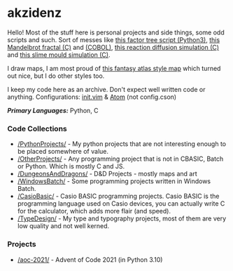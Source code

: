 # akzidenz
Hello! Most of the stuff here is personal projects and side things, some odd scripts and such. Sort of messes like [this factor tree script (Python3)](https://github.com/AkzidenzGrotesk-py/PythonProjects/blob/main/console/factor_tree.py), [this Mandelbrot fractal (C)](https://github.com/AkzidenzGrotesk-py/OtherProjects/blob/main/c/mandelbrot.c) and [(COBOL)](https://github.com/AkzidenzGrotesk-py/OtherProjects/blob/main/cobol/mandelbrot.cob), [this reaction diffusion simulation (C)](https://github.com/AkzidenzGrotesk-py/OtherProjects/blob/main/c/reaction_diffusion_UI.c) and [this slime mould simulation (C)](https://github.com/AkzidenzGrotesk-py/OtherProjects/blob/main/c/slime_mould_UI.c).

I draw maps, I am most proud of [this fantasy atlas style map](https://github.com/AkzidenzGrotesk-py/DungeonsAndDragons/blob/main/RennetaRange_GarhusTerritory_AtlasMap.png) which turned out nice, but I do other styles too.

I keep my code here as an archive. Don't expect well written code or anything. Configurations: [init.vim](https://github.com/AkzidenzGrotesk-py/AkzidenzGrotesk-py/blob/main/init.vim) & [Atom](https://github.com/AkzidenzGrotesk-py/AkzidenzGrotesk-py/blob/main/ATOM.md) (not config.cson)

**_Primary Languages:_** Python, C

### Code Collections
- [/PythonProjects/](https://github.com/AkzidenzGrotesk-py/PythonProjects) - My python projects that are not interesting enough to be placed somewhere of value.
- [/OtherProjects/](https://github.com/AkzidenzGrotesk-py/OtherProjects) - Any programming project that is not in CBASIC, Batch or Python. Which is mostly C and JS.
- [/DungeonsAndDragons/](https://github.com/AkzidenzGrotesk-py/DungeonsAndDragons) - D&amp;D Projects - mostly maps and art
- [/WindowsBatch/](https://github.com/AkzidenzGrotesk-py/WindowsBatch) - Some programming projects written in Windows Batch.
- [/CasioBasic/](https://github.com/AkzidenzGrotesk-py/CasioBasic) - Casio BASIC programming projects. Casio BASIC is the programming language used on Casio devices, you can actually write C for the calculator, which adds more flair (and speed).
- [/TypeDesign/](https://github.com/AkzidenzGrotesk-py/TypeDesign) - My type and typography projects, most of them are very low quality and not well kerned.

### Projects
- [/aoc-2021/](https://github.com/AkzidenzGrotesk-py/aoc-2021) - Advent of Code 2021 (in Python 3.10)
